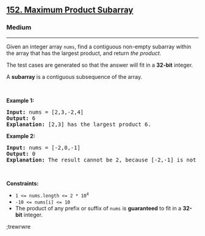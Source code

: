 <h2><a href="https://leetcode.com/problems/maximum-product-subarray/">152. Maximum Product Subarray</a></h2><h3>Medium</h3><hr><div><p>Given an integer array <code>nums</code>, find a contiguous non-empty subarray within the array that has the largest product, and return <em>the product</em>.</p>

<p>The test cases are generated so that the answer will fit in a <strong>32-bit</strong> integer.</p>

<p>A <strong>subarray</strong> is a contiguous subsequence of the array.</p>

<p>&nbsp;</p>
<p><strong>Example 1:</strong></p>

<pre><strong>Input:</strong> nums = [2,3,-2,4]
<strong>Output:</strong> 6
<strong>Explanation:</strong> [2,3] has the largest product 6.
</pre>

<p><strong>Example 2:</strong></p>

<pre><strong>Input:</strong> nums = [-2,0,-1]
<strong>Output:</strong> 0
<strong>Explanation:</strong> The result cannot be 2, because [-2,-1] is not a subarray.
</pre>

<p>&nbsp;</p>
<p><strong>Constraints:</strong></p>

<ul>
	<li><code>1 &lt;= nums.length &lt;= 2 * 10<sup>4</sup></code></li>
	<li><code>-10 &lt;= nums[i] &lt;= 10</code></li>
	<li>The product of any prefix or suffix of <code>nums</code> is <strong>guaranteed</strong> to fit in a <strong>32-bit</strong> integer.</li>
</ul>
</div>







;trewrwre
